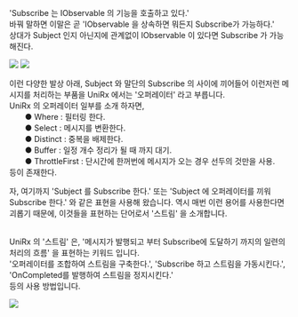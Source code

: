 'Subscribe 는 IObservable 의 기능을 호출하고 있다.'<br>
바꿔 말하면 이말은 곧 'IObservable 을 상속하면 뭐든지 Subscribe가 가능하다.'<br>
상대가 Subject 인지 아닌지에 관계없이 IObservable 이 있다면 Subscribe 가 가능해진다.<br>

<img src="https://user-images.githubusercontent.com/42706180/45249609-10813100-b35e-11e8-8085-c29f913e96e0.png">
<img src="https://user-images.githubusercontent.com/42706180/45249610-124af480-b35e-11e8-82c7-bbf5797db691.png"><br>

이런 다양한 발상 아래, Subject 와 말단의 Subscribe 의 사이에 끼어들어 이런저런 메시지를 처리하는 부품을 UniRx 에서는 '오퍼레이터' 라고 부릅니다.<br>
UniRx 의 오퍼레이터 일부를 소개 하자면,<br>
&emsp;&emsp;● Where : 필터링 한다.<br>
&emsp;&emsp;● Select : 메시지를 변환한다.<br>
&emsp;&emsp;● Distinct : 중복을 배제한다.<br>
&emsp;&emsp;● Buffer : 일정 개수 정리가 될 때 까지 대기.<br>
&emsp;&emsp;● ThrottleFirst : 단시간에 한꺼번에 메시지가 오는 경우 선두의 것만을 사용.<br>
등이 존재한다.<br>

자, 여기까지 'Subject 를 Subscribe 한다.' 또는 'Subject 에 오퍼레이터를 끼워 Subscribe 한다.' 와 같은 표현을 사용해 왔습니다. 역시 매번 이런 용어를 사용한다면 괴롭기 때문에, 이것들을 표현하는 단어로서 '스트림' 을 소개합니다.<br><br>

UniRx 의 '스트림' 은, '메시지가 발행되고 부터 Subscribe에 도달하기 까지의 일련의 처리의 흐름' 을 표현하는 키워드 입니다.<br>
'오퍼레이터를 조합하여 스트림을 구축한다.', 'Subscribe 하고 스트림을 가동시킨다.', 'OnCompleted를 발행하여 스트림을 정지시킨다.'<br>
등의 사용 방법입니다.<br>

<img src="https://user-images.githubusercontent.com/42706180/45249864-ba62bc80-b362-11e8-80d2-cca528b7e833.png"><br>
